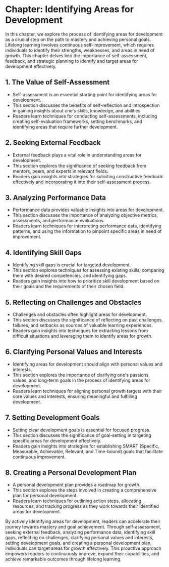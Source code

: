 Chapter: Identifying Areas for Development
==========================================

In this chapter, we explore the process of identifying areas for development as a crucial step on the path to mastery and achieving personal goals. Lifelong learning involves continuous self-improvement, which requires individuals to identify their strengths, weaknesses, and areas in need of growth. This chapter delves into the importance of self-assessment, feedback, and strategic planning to identify and target areas for development effectively.

**1. The Value of Self-Assessment**
-----------------------------------

* Self-assessment is an essential starting point for identifying areas for development.
* This section discusses the benefits of self-reflection and introspection in gaining insights about one's skills, knowledge, and abilities.
* Readers learn techniques for conducting self-assessments, including creating self-evaluation frameworks, setting benchmarks, and identifying areas that require further development.

**2. Seeking External Feedback**
--------------------------------

* External feedback plays a vital role in understanding areas for development.
* This section explores the significance of seeking feedback from mentors, peers, and experts in relevant fields.
* Readers gain insights into strategies for soliciting constructive feedback effectively and incorporating it into their self-assessment process.

**3. Analyzing Performance Data**
---------------------------------

* Performance data provides valuable insights into areas for development.
* This section discusses the importance of analyzing objective metrics, assessments, and performance evaluations.
* Readers learn techniques for interpreting performance data, identifying patterns, and using the information to pinpoint specific areas in need of improvement.

**4. Identifying Skill Gaps**
-----------------------------

* Identifying skill gaps is crucial for targeted development.
* This section explores techniques for assessing existing skills, comparing them with desired competencies, and identifying gaps.
* Readers gain insights into how to prioritize skill development based on their goals and the requirements of their chosen field.

**5. Reflecting on Challenges and Obstacles**
---------------------------------------------

* Challenges and obstacles often highlight areas for development.
* This section discusses the significance of reflecting on past challenges, failures, and setbacks as sources of valuable learning experiences.
* Readers gain insights into techniques for extracting lessons from difficult situations and leveraging them to identify areas for growth.

**6. Clarifying Personal Values and Interests**
-----------------------------------------------

* Identifying areas for development should align with personal values and interests.
* This section explores the importance of clarifying one's passions, values, and long-term goals in the process of identifying areas for development.
* Readers learn techniques for aligning personal growth targets with their core values and interests, ensuring meaningful and fulfilling development.

**7. Setting Development Goals**
--------------------------------

* Setting clear development goals is essential for focused progress.
* This section discusses the significance of goal-setting in targeting specific areas for development effectively.
* Readers gain insights into strategies for establishing SMART (Specific, Measurable, Achievable, Relevant, and Time-bound) goals that facilitate continuous improvement.

**8. Creating a Personal Development Plan**
-------------------------------------------

* A personal development plan provides a roadmap for growth.
* This section explores the steps involved in creating a comprehensive plan for personal development.
* Readers learn techniques for outlining action steps, allocating resources, and tracking progress as they work towards their identified areas for development.

By actively identifying areas for development, readers can accelerate their journey towards mastery and goal achievement. Through self-assessment, seeking external feedback, analyzing performance data, identifying skill gaps, reflecting on challenges, clarifying personal values and interests, setting development goals, and creating a personal development plan, individuals can target areas for growth effectively. This proactive approach empowers readers to continuously improve, expand their capabilities, and achieve remarkable outcomes through lifelong learning.
